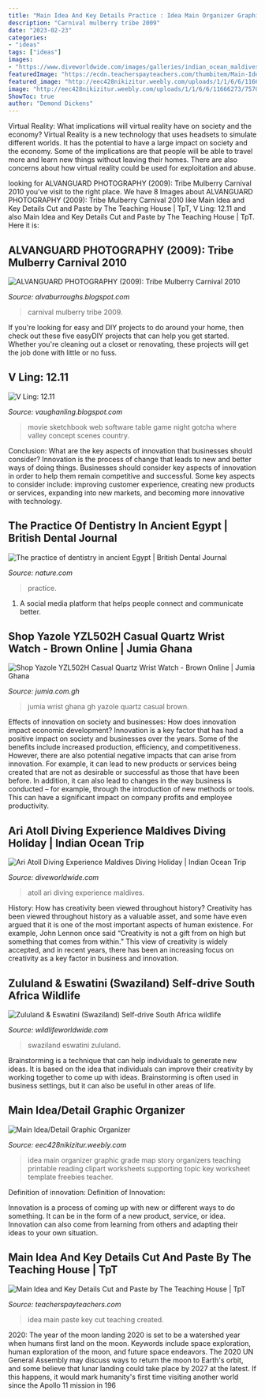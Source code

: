 ```yaml
---
title: "Main Idea And Key Details Practice : Idea Main Organizer Graphic Grade Map Story Organizers Teaching Printable Reading Clipart Worksheets Supporting Topic Key Worksheet Template Freebies Teacher"
description: "Carnival mulberry tribe 2009"
date: "2023-02-23"
categories:
- "ideas"
tags: ["ideas"]
images:
- "https://www.diveworldwide.com/images/galleries/indian_ocean_maldives_ari_atoll_diving_experience_gallery_reef.jpg"
featuredImage: "https://ecdn.teacherspayteachers.com/thumbitem/Main-Idea-and-Key-Details-Cut-and-Paste-4473569-1583795683/original-4473569-2.jpg"
featured_image: "http://eec428nikizitur.weebly.com/uploads/1/1/6/6/11666273/7570007.jpg?328"
image: "http://eec428nikizitur.weebly.com/uploads/1/1/6/6/11666273/7570007.jpg?328"
ShowToc: true
author: "Demond Dickens"
---
```



Virtual Reality: What implications will virtual reality have on society and the economy?
Virtual Reality is a new technology that uses headsets to simulate different worlds. It has the potential to have a large impact on society and the economy. Some of the implications are that people will be able to travel more and learn new things without leaving their homes. There are also concerns about how virtual reality could be used for exploitation and abuse.

	

		
looking for ALVANGUARD PHOTOGRAPHY (2009): Tribe Mulberry Carnival 2010 you've visit to the right place. We have 8 Images about ALVANGUARD PHOTOGRAPHY (2009): Tribe Mulberry Carnival 2010 like Main Idea and Key Details Cut and Paste by The Teaching House | TpT, V Ling: 12.11 and also Main Idea and Key Details Cut and Paste by The Teaching House | TpT. Here it is:
		
    
## ALVANGUARD PHOTOGRAPHY (2009): Tribe Mulberry Carnival 2010

<img loading=lazy src="https://2.bp.blogspot.com/_gOKMpkNWO64/S4JpFia_ZuI/AAAAAAAAByw/lnkEx2pEZik/s640/Carnival+2010+524.b.jpg" onerror="this.onerror=null;this.src='https://tse3.mm.bing.net/th?id=OIP.asOxU8va_YvVotvz19KL1AAAAA&amp;pid=15.1';" alt="ALVANGUARD PHOTOGRAPHY (2009): Tribe Mulberry Carnival 2010">

_Source: alvaburroughs.blogspot.com_

>carnival mulberry tribe 2009. 

	

If you're looking for easy and DIY projects to do around your home, then check out these five easyDIY projects that can help you get started. Whether you're cleaning out a closet or renovating, these projects will get the job done with little or no fuss.

    
## V Ling: 12.11

<img loading=lazy src="https://1.bp.blogspot.com/-wx4dVplWwsY/Tu6N4kgenkI/AAAAAAAAEi0/L2DwvqHbCao/s1600/gotcha.jpg" onerror="this.onerror=null;this.src='https://tse4.mm.bing.net/th?id=OIP.-kajhPrMZ8bzi2Sk_UMnSgHaEj&amp;pid=15.1';" alt="V Ling: 12.11">

_Source: vaughanling.blogspot.com_

>movie sketchbook web software table game night gotcha where valley concept scenes country. 

	

Conclusion: What are the key aspects of innovation that businesses should consider?
Innovation is the process of change that leads to new and better ways of doing things. Businesses should consider key aspects of innovation in order to help them remain competitive and successful. Some key aspects to consider include: improving customer experience, creating new products or services, expanding into new markets, and becoming more innovative with technology.

    
## The Practice Of Dentistry In Ancient Egypt | British Dental Journal

<img loading=lazy src="https://media.springernature.com/m685/springer-static/image/art:10.1038/sj.bdj.2009.355/MediaObjects/41415_2009_Article_BFsjbdj2009355_Fig1_HTML.jpg" onerror="this.onerror=null;this.src='https://tse4.mm.bing.net/th?id=OIP.2qf76zMb_sBTT4-m3ZxxoQAAAA&amp;pid=15.1';" alt="The practice of dentistry in ancient Egypt | British Dental Journal">

_Source: nature.com_

>practice. 

	

1. A social media platform that helps people connect and communicate better.

    
## Shop Yazole YZL502H Casual Quartz Wrist Watch - Brown Online | Jumia Ghana

<img loading=lazy src="https://gh.jumia.is/cms/external/pet/YA236FC0EAQV5NAFAMZ/af4448a9389f6f119dfb4e7ad88affde.jpg" onerror="this.onerror=null;this.src='https://tse1.mm.bing.net/th?id=OIP.KclCP1d2cvCJgAmNVwSHzQHaPG&amp;pid=15.1';" alt="Shop Yazole YZL502H Casual Quartz Wrist Watch - Brown Online | Jumia Ghana">

_Source: jumia.com.gh_

>jumia wrist ghana gh yazole quartz casual brown. 

	

Effects of innovation on society and businesses: How does innovation impact economic development?
Innovation is a key factor that has had a positive impact on society and businesses over the years. Some of the benefits include increased production, efficiency, and competitiveness. However, there are also potential negative impacts that can arise from innovation. For example, it can lead to new products or services being created that are not as desirable or successful as those that have been before. In addition, it can also lead to changes in the way business is conducted – for example, through the introduction of new methods or tools. This can have a significant impact on company profits and employee productivity.

    
## Ari Atoll Diving Experience Maldives Diving Holiday | Indian Ocean Trip

<img loading=lazy src="https://www.diveworldwide.com/images/galleries/indian_ocean_maldives_ari_atoll_diving_experience_gallery_reef.jpg" onerror="this.onerror=null;this.src='https://tse2.mm.bing.net/th?id=OIP.4NZ6NIaz2L66Ry2-r25FCQHaE8&amp;pid=15.1';" alt="Ari Atoll Diving Experience Maldives Diving Holiday | Indian Ocean Trip">

_Source: diveworldwide.com_

>atoll ari diving experience maldives. 

	

History: How has creativity been viewed throughout history?
Creativity has been viewed throughout history as a valuable asset, and some have even argued that it is one of the most important aspects of human existence. For example, John Lennon once said “Creativity is not a gift from on high but something that comes from within.” This view of creativity is widely accepted, and in recent years, there has been an increasing focus on creativity as a key factor in business and innovation.

    
## Zululand &amp; Eswatini (Swaziland) Self-drive South Africa Wildlife

<img loading=lazy src="https://www.wildlifeworldwide.com/images/galleries/africa_south_africa_itin_zululand_swaziland_selfdrive_gallery.jpg" onerror="this.onerror=null;this.src='https://tse1.mm.bing.net/th?id=OIP.gv8HJB7BuHDXiE5eT_3AqQHaE7&amp;pid=15.1';" alt="Zululand &amp; Eswatini (Swaziland) Self-drive South Africa wildlife">

_Source: wildlifeworldwide.com_

>swaziland eswatini zululand. 

	

Brainstorming is a technique that can help individuals to generate new ideas. It is based on the idea that individuals can improve their creativity by working together to come up with ideas. Brainstorming is often used in business settings, but it can also be useful in other areas of life.

    
## Main Idea/Detail Graphic Organizer

<img loading=lazy src="http://eec428nikizitur.weebly.com/uploads/1/1/6/6/11666273/7570007.jpg?328" onerror="this.onerror=null;this.src='https://tse2.mm.bing.net/th?id=OIP.T5KL7YE39SvcsVFRMwUoAAAAAA&amp;pid=15.1';" alt="Main Idea/Detail Graphic Organizer">

_Source: eec428nikizitur.weebly.com_

>idea main organizer graphic grade map story organizers teaching printable reading clipart worksheets supporting topic key worksheet template freebies teacher. 

	

Definition of innovation:
Definition of Innovation: 

Innovation is a process of coming up with new or different ways to do something. It can be in the form of a new product, service, or idea. Innovation can also come from learning from others and adapting their ideas to your own situation.

    
## Main Idea And Key Details Cut And Paste By The Teaching House | TpT

<img loading=lazy src="https://ecdn.teacherspayteachers.com/thumbitem/Main-Idea-and-Key-Details-Cut-and-Paste-4473569-1583795683/original-4473569-2.jpg" onerror="this.onerror=null;this.src='https://tse1.mm.bing.net/th?id=OIP.LcRTRAEOx5JUvZds30HIuAAAAA&amp;pid=15.1';" alt="Main Idea and Key Details Cut and Paste by The Teaching House | TpT">

_Source: teacherspayteachers.com_

>idea main paste key cut teaching created. 

	

2020: The year of the moon landing
2020 is set to be a watershed year when humans first land on the moon. Keywords include space exploration, human exploration of the moon, and future space endeavors. The 2020 UN General Assembly may discuss ways to return the moon to Earth's orbit, and some believe that lunar landing could take place by 2027 at the latest. If this happens, it would mark humanity's first time visiting another world since the Apollo 11 mission in 196
